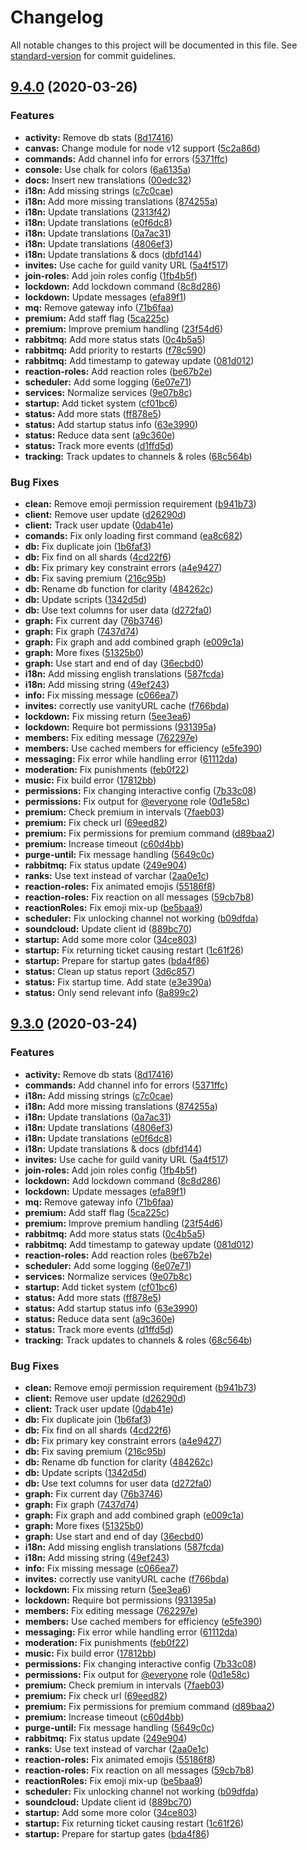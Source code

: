 # Changelog

All notable changes to this project will be documented in this file. See [standard-version](https://github.com/conventional-changelog/standard-version) for commit guidelines.

## [9.4.0](https://github.com/SideProjectGuys/invite-manager-bot/compare/v9.1.1...v9.4.0) (2020-03-26)

### Features

- **activity:** Remove db stats ([8d17416](https://github.com/SideProjectGuys/invite-manager-bot/commit/8d174164326571f510e93fea09c1146c4c8e1938))
- **canvas:** Change module for node v12 support ([5c2a86d](https://github.com/SideProjectGuys/invite-manager-bot/commit/5c2a86dfe28f15cc630a438750df35a858eea4fe))
- **commands:** Add channel info for errors ([5371ffc](https://github.com/SideProjectGuys/invite-manager-bot/commit/5371ffcb71a21e20d6cb8095310bdff9172be3d4))
- **console:** Use chalk for colors ([6a6135a](https://github.com/SideProjectGuys/invite-manager-bot/commit/6a6135ae634ef8e5a0586c338cc08ceb8f5a7d1f))
- **docs:** Insert new translations ([00edc32](https://github.com/SideProjectGuys/invite-manager-bot/commit/00edc32755286a0d34b1473a411c330a1d62da1c))
- **i18n:** Add missing strings ([c7c0cae](https://github.com/SideProjectGuys/invite-manager-bot/commit/c7c0cae5edf44e458b6f7dc599450dad196f9d6e))
- **i18n:** Add more missing translations ([874255a](https://github.com/SideProjectGuys/invite-manager-bot/commit/874255a78546f3be5c53c9739aa8210e0bfcceb8))
- **i18n:** Update translations ([2313f42](https://github.com/SideProjectGuys/invite-manager-bot/commit/2313f42b931463eb18d96ed1c9982c5b1f82dd3e))
- **i18n:** Update translations ([e0f6dc8](https://github.com/SideProjectGuys/invite-manager-bot/commit/e0f6dc89a2e77e7393ea0479d431027147ff3262))
- **i18n:** Update translations ([0a7ac31](https://github.com/SideProjectGuys/invite-manager-bot/commit/0a7ac3150ae291f7da9602d8afeaa2791e5f2455))
- **i18n:** Update translations ([4806ef3](https://github.com/SideProjectGuys/invite-manager-bot/commit/4806ef3e2d99877dcb9df4bf77716bdfc2edf86d))
- **i18n:** Update translations & docs ([dbfd144](https://github.com/SideProjectGuys/invite-manager-bot/commit/dbfd1447dbb20792595f076e2cf55f94e71d52ce))
- **invites:** Use cache for guild vanity URL ([5a4f517](https://github.com/SideProjectGuys/invite-manager-bot/commit/5a4f51704961e3b3d2848324c2dcd83d104153ac))
- **join-roles:** Add join roles config ([1fb4b5f](https://github.com/SideProjectGuys/invite-manager-bot/commit/1fb4b5f2ef1023d4d0dddee39f0cc028de9050f7))
- **lockdown:** Add lockdown command ([8c8d286](https://github.com/SideProjectGuys/invite-manager-bot/commit/8c8d286ac3bfb3a01f7f5be5da1a051b486e3805))
- **lockdown:** Update messages ([efa89f1](https://github.com/SideProjectGuys/invite-manager-bot/commit/efa89f1dedbd538f80fbb05c346ffb26e31246bc))
- **mq:** Remove gateway info ([71b6faa](https://github.com/SideProjectGuys/invite-manager-bot/commit/71b6faa128f8aa8cf1ee0e8333cfcb3db656001b))
- **premium:** Add staff flag ([5ca225c](https://github.com/SideProjectGuys/invite-manager-bot/commit/5ca225cd1594509cb9438e20aeea34cc8879afec))
- **premium:** Improve premium handling ([23f54d6](https://github.com/SideProjectGuys/invite-manager-bot/commit/23f54d604dbb4fe036955d145970acd37cc234b7))
- **rabbitmq:** Add more status stats ([0c4b5a5](https://github.com/SideProjectGuys/invite-manager-bot/commit/0c4b5a571f2c0959e8ef9fae44cb6a03eacb89dd))
- **rabbitmq:** Add priority to restarts ([f78c590](https://github.com/SideProjectGuys/invite-manager-bot/commit/f78c590f76444d59872c1978f8e1386316b92007))
- **rabbitmq:** Add timestamp to gateway update ([081d012](https://github.com/SideProjectGuys/invite-manager-bot/commit/081d012d2c9e3f0d1124fb5e063e40138042eafe))
- **reaction-roles:** Add reaction roles ([be67b2e](https://github.com/SideProjectGuys/invite-manager-bot/commit/be67b2e8b76ec9fbe6b1f119f5489817a4843840))
- **scheduler:** Add some logging ([6e07e71](https://github.com/SideProjectGuys/invite-manager-bot/commit/6e07e716b63e20b49a3d2940fbdf54d2266eebe2))
- **services:** Normalize services ([9e07b8c](https://github.com/SideProjectGuys/invite-manager-bot/commit/9e07b8c2b8d95968103e7441c5434b3e2d058577))
- **startup:** Add ticket system ([cf01bc6](https://github.com/SideProjectGuys/invite-manager-bot/commit/cf01bc6cbfb77e6b42fcffe74ca8eed7c65fe1e2))
- **status:** Add more stats ([ff878e5](https://github.com/SideProjectGuys/invite-manager-bot/commit/ff878e5593d30e63f435c7ff15d27d0f59626fc3))
- **status:** Add startup status info ([63e3990](https://github.com/SideProjectGuys/invite-manager-bot/commit/63e39900e92fd4a5572d74310e29a56d9fe981b8))
- **status:** Reduce data sent ([a9c360e](https://github.com/SideProjectGuys/invite-manager-bot/commit/a9c360e7b7c1975563780fd5bdb9b5a27c8ecbcb))
- **status:** Track more events ([d1ffd5d](https://github.com/SideProjectGuys/invite-manager-bot/commit/d1ffd5dcc8aa42c80f48df34bc6382173d5fd65b))
- **tracking:** Track updates to channels & roles ([68c564b](https://github.com/SideProjectGuys/invite-manager-bot/commit/68c564b3502de0462f9824eaa8e041f355f0c96d))

### Bug Fixes

- **clean:** Remove emoji permission requirement ([b941b73](https://github.com/SideProjectGuys/invite-manager-bot/commit/b941b738b097075fd9e8666d2621732c7b965d65))
- **client:** Remove user update ([d26290d](https://github.com/SideProjectGuys/invite-manager-bot/commit/d26290d4688c0c42e9d9e8fff44d6fd3657e496b))
- **client:** Track user update ([0dab41e](https://github.com/SideProjectGuys/invite-manager-bot/commit/0dab41eb26c1bd871f98472e6e35b2659e8c8093))
- **comands:** Fix only loading first command ([ea8c682](https://github.com/SideProjectGuys/invite-manager-bot/commit/ea8c682951c0adbc8fccedd14e62fd293ff0d676))
- **db:** Fix duplicate join ([1b6faf3](https://github.com/SideProjectGuys/invite-manager-bot/commit/1b6faf37e66aa9e38c9f1d668b99089e148201fa))
- **db:** Fix find on all shards ([4cd22f6](https://github.com/SideProjectGuys/invite-manager-bot/commit/4cd22f65516e86b87dd4fe363ce68ff97d24afa3))
- **db:** Fix primary key constraint errors ([a4e9427](https://github.com/SideProjectGuys/invite-manager-bot/commit/a4e9427619047e395e4721e15799f8c98b3bf6cc))
- **db:** Fix saving premium ([216c95b](https://github.com/SideProjectGuys/invite-manager-bot/commit/216c95b0086918c2102764517bad7177534b35bc))
- **db:** Rename db function for clarity ([484262c](https://github.com/SideProjectGuys/invite-manager-bot/commit/484262cb1e844f1107b701fe7e63b9a9a5a1c6e4))
- **db:** Update scripts ([1342d5d](https://github.com/SideProjectGuys/invite-manager-bot/commit/1342d5d4b0224b385dcc1bbdfdbd701f6cdaa2bf))
- **db:** Use text columns for user data ([d272fa0](https://github.com/SideProjectGuys/invite-manager-bot/commit/d272fa0a936e7770d069846e8efa2f8f1dc8fc49))
- **graph:** Fix current day ([76b3746](https://github.com/SideProjectGuys/invite-manager-bot/commit/76b3746c1fba5867b1d541e6eafe267d663ca207))
- **graph:** Fix graph ([7437d74](https://github.com/SideProjectGuys/invite-manager-bot/commit/7437d7423f62de1ddb0dc0f6fdcbb8e4425f6c04))
- **graph:** Fix graph and add combined graph ([e009c1a](https://github.com/SideProjectGuys/invite-manager-bot/commit/e009c1a775d08cc7a088873518a8e69e2d9eab86))
- **graph:** More fixes ([51325b0](https://github.com/SideProjectGuys/invite-manager-bot/commit/51325b02ac8d8c23f38ca10b3c244e227a25e609))
- **graph:** Use start and end of day ([36ecbd0](https://github.com/SideProjectGuys/invite-manager-bot/commit/36ecbd07fc3a99453138002492349f7f93c36fe5))
- **i18n:** Add missing english translations ([587fcda](https://github.com/SideProjectGuys/invite-manager-bot/commit/587fcdabf12201d1d1a3057107cb84bdda1e63a0))
- **i18n:** Add missing string ([49ef243](https://github.com/SideProjectGuys/invite-manager-bot/commit/49ef2433f780ee9873a010ed27d8d7d5846189b9))
- **info:** Fix missing message ([c066ea7](https://github.com/SideProjectGuys/invite-manager-bot/commit/c066ea78369d2055f2e67f95f08a72b3c82c70a6))
- **invites:** correctly use vanityURL cache ([f766bda](https://github.com/SideProjectGuys/invite-manager-bot/commit/f766bda2713396d096be1c73fad37957329278ae))
- **lockdown:** Fix missing return ([5ee3ea6](https://github.com/SideProjectGuys/invite-manager-bot/commit/5ee3ea6618a6bc0350f168fbd31833cc0e1d1ef0))
- **lockdown:** Require bot permissions ([931395a](https://github.com/SideProjectGuys/invite-manager-bot/commit/931395a9ee4f3b9bf08d227d92d9939b3c2c4301))
- **members:** Fix editing message ([762297e](https://github.com/SideProjectGuys/invite-manager-bot/commit/762297ed940544f15b468ecf204556882b4e3e97))
- **members:** Use cached members for efficiency ([e5fe390](https://github.com/SideProjectGuys/invite-manager-bot/commit/e5fe390b1354cedd5b1a2c91815f2007bd04af1c))
- **messaging:** Fix error while handling error ([61112da](https://github.com/SideProjectGuys/invite-manager-bot/commit/61112dad4a4006cfa8daf4a8aeb89493d9fa29b7))
- **moderation:** Fix punishments ([feb0f22](https://github.com/SideProjectGuys/invite-manager-bot/commit/feb0f22f60a6cfe35d6cc7a4cd9fe7b0ed7271c7))
- **music:** Fix build error ([17812bb](https://github.com/SideProjectGuys/invite-manager-bot/commit/17812bb10bf7ae414a79252d292fffdd787aaad5))
- **permissions:** Fix changing interactive config ([7b33c08](https://github.com/SideProjectGuys/invite-manager-bot/commit/7b33c089337d2f65fc9e6791cd1524eb6fd3c33e))
- **permissions:** Fix output for [@everyone](https://github.com/everyone) role ([0d1e58c](https://github.com/SideProjectGuys/invite-manager-bot/commit/0d1e58cb81409ba8b4b578b2a2064b4a1f7b997f))
- **premium:** Check premium in intervals ([7faeb03](https://github.com/SideProjectGuys/invite-manager-bot/commit/7faeb0387b3a1e60c6e65d2d9ebcb8c2788f40f7))
- **premium:** Fix check url ([69eed82](https://github.com/SideProjectGuys/invite-manager-bot/commit/69eed828c8038e4898ba775eb2430c3666cf42ab))
- **premium:** Fix permissions for premium command ([d89baa2](https://github.com/SideProjectGuys/invite-manager-bot/commit/d89baa2e1f7fe305cc295f2727c739bb62e7e880))
- **premium:** Increase timeout ([c60d4bb](https://github.com/SideProjectGuys/invite-manager-bot/commit/c60d4bb38fbe8b355caf800b9c0853ae12f47f9d))
- **purge-until:** Fix message handling ([5649c0c](https://github.com/SideProjectGuys/invite-manager-bot/commit/5649c0cd405754fb506ea624c3ad330c9f1bfacb))
- **rabbitmq:** Fix status update ([249e904](https://github.com/SideProjectGuys/invite-manager-bot/commit/249e9044418a51362c9b47054079853d1b271450))
- **ranks:** Use text instead of varchar ([2aa0e1c](https://github.com/SideProjectGuys/invite-manager-bot/commit/2aa0e1c33638108d07fa92b02981198eb28c68b8))
- **reaction-roles:** Fix animated emojis ([55186f8](https://github.com/SideProjectGuys/invite-manager-bot/commit/55186f8ba4e1efcb520e433d16d96009b7c0844c))
- **reaction-roles:** Fix reaction on all messages ([59cb7b8](https://github.com/SideProjectGuys/invite-manager-bot/commit/59cb7b8e8920e08d1eccce010c86157d4e7c7d91))
- **reactionRoles:** Fix emoji mix-up ([be5baa9](https://github.com/SideProjectGuys/invite-manager-bot/commit/be5baa92454b426b2bc2600627853862a229885a))
- **scheduler:** Fix unlocking channel not working ([b09dfda](https://github.com/SideProjectGuys/invite-manager-bot/commit/b09dfdac5eb0c62a43fae2e486658338a586602a))
- **soundcloud:** Update client id ([889bc70](https://github.com/SideProjectGuys/invite-manager-bot/commit/889bc70f5b600e6c4e29c1b3d2874a133c414064))
- **startup:** Add some more color ([34ce803](https://github.com/SideProjectGuys/invite-manager-bot/commit/34ce8035c327c652ec564ba62ca44846865b44cb))
- **startup:** Fix returning ticket causing restart ([1c61f26](https://github.com/SideProjectGuys/invite-manager-bot/commit/1c61f2699b00f7afe111f4b7612aee0efeedd999))
- **startup:** Prepare for startup gates ([bda4f86](https://github.com/SideProjectGuys/invite-manager-bot/commit/bda4f862517272ef2eda47bfe31e4056eda3c7ba))
- **status:** Clean up status report ([3d6c857](https://github.com/SideProjectGuys/invite-manager-bot/commit/3d6c857bc4d40da47f5897f0c675de1c8ab3a4b9))
- **status:** Fix startup time. Add state ([e3e390a](https://github.com/SideProjectGuys/invite-manager-bot/commit/e3e390a6e339f51412ba12f6aa3f2cb7ffafac19))
- **status:** Only send relevant info ([8a899c2](https://github.com/SideProjectGuys/invite-manager-bot/commit/8a899c2f5a61a4a384570d09b15819848a857154))

## [9.3.0](https://github.com/SideProjectGuys/invite-manager-bot/compare/v9.1.1...v9.3.0) (2020-03-24)

### Features

- **activity:** Remove db stats ([8d17416](https://github.com/SideProjectGuys/invite-manager-bot/commit/8d174164326571f510e93fea09c1146c4c8e1938))
- **commands:** Add channel info for errors ([5371ffc](https://github.com/SideProjectGuys/invite-manager-bot/commit/5371ffcb71a21e20d6cb8095310bdff9172be3d4))
- **i18n:** Add missing strings ([c7c0cae](https://github.com/SideProjectGuys/invite-manager-bot/commit/c7c0cae5edf44e458b6f7dc599450dad196f9d6e))
- **i18n:** Add more missing translations ([874255a](https://github.com/SideProjectGuys/invite-manager-bot/commit/874255a78546f3be5c53c9739aa8210e0bfcceb8))
- **i18n:** Update translations ([0a7ac31](https://github.com/SideProjectGuys/invite-manager-bot/commit/0a7ac3150ae291f7da9602d8afeaa2791e5f2455))
- **i18n:** Update translations ([4806ef3](https://github.com/SideProjectGuys/invite-manager-bot/commit/4806ef3e2d99877dcb9df4bf77716bdfc2edf86d))
- **i18n:** Update translations ([e0f6dc8](https://github.com/SideProjectGuys/invite-manager-bot/commit/e0f6dc89a2e77e7393ea0479d431027147ff3262))
- **i18n:** Update translations & docs ([dbfd144](https://github.com/SideProjectGuys/invite-manager-bot/commit/dbfd1447dbb20792595f076e2cf55f94e71d52ce))
- **invites:** Use cache for guild vanity URL ([5a4f517](https://github.com/SideProjectGuys/invite-manager-bot/commit/5a4f51704961e3b3d2848324c2dcd83d104153ac))
- **join-roles:** Add join roles config ([1fb4b5f](https://github.com/SideProjectGuys/invite-manager-bot/commit/1fb4b5f2ef1023d4d0dddee39f0cc028de9050f7))
- **lockdown:** Add lockdown command ([8c8d286](https://github.com/SideProjectGuys/invite-manager-bot/commit/8c8d286ac3bfb3a01f7f5be5da1a051b486e3805))
- **lockdown:** Update messages ([efa89f1](https://github.com/SideProjectGuys/invite-manager-bot/commit/efa89f1dedbd538f80fbb05c346ffb26e31246bc))
- **mq:** Remove gateway info ([71b6faa](https://github.com/SideProjectGuys/invite-manager-bot/commit/71b6faa128f8aa8cf1ee0e8333cfcb3db656001b))
- **premium:** Add staff flag ([5ca225c](https://github.com/SideProjectGuys/invite-manager-bot/commit/5ca225cd1594509cb9438e20aeea34cc8879afec))
- **premium:** Improve premium handling ([23f54d6](https://github.com/SideProjectGuys/invite-manager-bot/commit/23f54d604dbb4fe036955d145970acd37cc234b7))
- **rabbitmq:** Add more status stats ([0c4b5a5](https://github.com/SideProjectGuys/invite-manager-bot/commit/0c4b5a571f2c0959e8ef9fae44cb6a03eacb89dd))
- **rabbitmq:** Add timestamp to gateway update ([081d012](https://github.com/SideProjectGuys/invite-manager-bot/commit/081d012d2c9e3f0d1124fb5e063e40138042eafe))
- **reaction-roles:** Add reaction roles ([be67b2e](https://github.com/SideProjectGuys/invite-manager-bot/commit/be67b2e8b76ec9fbe6b1f119f5489817a4843840))
- **scheduler:** Add some logging ([6e07e71](https://github.com/SideProjectGuys/invite-manager-bot/commit/6e07e716b63e20b49a3d2940fbdf54d2266eebe2))
- **services:** Normalize services ([9e07b8c](https://github.com/SideProjectGuys/invite-manager-bot/commit/9e07b8c2b8d95968103e7441c5434b3e2d058577))
- **startup:** Add ticket system ([cf01bc6](https://github.com/SideProjectGuys/invite-manager-bot/commit/cf01bc6cbfb77e6b42fcffe74ca8eed7c65fe1e2))
- **status:** Add more stats ([ff878e5](https://github.com/SideProjectGuys/invite-manager-bot/commit/ff878e5593d30e63f435c7ff15d27d0f59626fc3))
- **status:** Add startup status info ([63e3990](https://github.com/SideProjectGuys/invite-manager-bot/commit/63e39900e92fd4a5572d74310e29a56d9fe981b8))
- **status:** Reduce data sent ([a9c360e](https://github.com/SideProjectGuys/invite-manager-bot/commit/a9c360e7b7c1975563780fd5bdb9b5a27c8ecbcb))
- **status:** Track more events ([d1ffd5d](https://github.com/SideProjectGuys/invite-manager-bot/commit/d1ffd5dcc8aa42c80f48df34bc6382173d5fd65b))
- **tracking:** Track updates to channels & roles ([68c564b](https://github.com/SideProjectGuys/invite-manager-bot/commit/68c564b3502de0462f9824eaa8e041f355f0c96d))

### Bug Fixes

- **clean:** Remove emoji permission requirement ([b941b73](https://github.com/SideProjectGuys/invite-manager-bot/commit/b941b738b097075fd9e8666d2621732c7b965d65))
- **client:** Remove user update ([d26290d](https://github.com/SideProjectGuys/invite-manager-bot/commit/d26290d4688c0c42e9d9e8fff44d6fd3657e496b))
- **client:** Track user update ([0dab41e](https://github.com/SideProjectGuys/invite-manager-bot/commit/0dab41eb26c1bd871f98472e6e35b2659e8c8093))
- **db:** Fix duplicate join ([1b6faf3](https://github.com/SideProjectGuys/invite-manager-bot/commit/1b6faf37e66aa9e38c9f1d668b99089e148201fa))
- **db:** Fix find on all shards ([4cd22f6](https://github.com/SideProjectGuys/invite-manager-bot/commit/4cd22f65516e86b87dd4fe363ce68ff97d24afa3))
- **db:** Fix primary key constraint errors ([a4e9427](https://github.com/SideProjectGuys/invite-manager-bot/commit/a4e9427619047e395e4721e15799f8c98b3bf6cc))
- **db:** Fix saving premium ([216c95b](https://github.com/SideProjectGuys/invite-manager-bot/commit/216c95b0086918c2102764517bad7177534b35bc))
- **db:** Rename db function for clarity ([484262c](https://github.com/SideProjectGuys/invite-manager-bot/commit/484262cb1e844f1107b701fe7e63b9a9a5a1c6e4))
- **db:** Update scripts ([1342d5d](https://github.com/SideProjectGuys/invite-manager-bot/commit/1342d5d4b0224b385dcc1bbdfdbd701f6cdaa2bf))
- **db:** Use text columns for user data ([d272fa0](https://github.com/SideProjectGuys/invite-manager-bot/commit/d272fa0a936e7770d069846e8efa2f8f1dc8fc49))
- **graph:** Fix current day ([76b3746](https://github.com/SideProjectGuys/invite-manager-bot/commit/76b3746c1fba5867b1d541e6eafe267d663ca207))
- **graph:** Fix graph ([7437d74](https://github.com/SideProjectGuys/invite-manager-bot/commit/7437d7423f62de1ddb0dc0f6fdcbb8e4425f6c04))
- **graph:** Fix graph and add combined graph ([e009c1a](https://github.com/SideProjectGuys/invite-manager-bot/commit/e009c1a775d08cc7a088873518a8e69e2d9eab86))
- **graph:** More fixes ([51325b0](https://github.com/SideProjectGuys/invite-manager-bot/commit/51325b02ac8d8c23f38ca10b3c244e227a25e609))
- **graph:** Use start and end of day ([36ecbd0](https://github.com/SideProjectGuys/invite-manager-bot/commit/36ecbd07fc3a99453138002492349f7f93c36fe5))
- **i18n:** Add missing english translations ([587fcda](https://github.com/SideProjectGuys/invite-manager-bot/commit/587fcdabf12201d1d1a3057107cb84bdda1e63a0))
- **i18n:** Add missing string ([49ef243](https://github.com/SideProjectGuys/invite-manager-bot/commit/49ef2433f780ee9873a010ed27d8d7d5846189b9))
- **info:** Fix missing message ([c066ea7](https://github.com/SideProjectGuys/invite-manager-bot/commit/c066ea78369d2055f2e67f95f08a72b3c82c70a6))
- **invites:** correctly use vanityURL cache ([f766bda](https://github.com/SideProjectGuys/invite-manager-bot/commit/f766bda2713396d096be1c73fad37957329278ae))
- **lockdown:** Fix missing return ([5ee3ea6](https://github.com/SideProjectGuys/invite-manager-bot/commit/5ee3ea6618a6bc0350f168fbd31833cc0e1d1ef0))
- **lockdown:** Require bot permissions ([931395a](https://github.com/SideProjectGuys/invite-manager-bot/commit/931395a9ee4f3b9bf08d227d92d9939b3c2c4301))
- **members:** Fix editing message ([762297e](https://github.com/SideProjectGuys/invite-manager-bot/commit/762297ed940544f15b468ecf204556882b4e3e97))
- **members:** Use cached members for efficiency ([e5fe390](https://github.com/SideProjectGuys/invite-manager-bot/commit/e5fe390b1354cedd5b1a2c91815f2007bd04af1c))
- **messaging:** Fix error while handling error ([61112da](https://github.com/SideProjectGuys/invite-manager-bot/commit/61112dad4a4006cfa8daf4a8aeb89493d9fa29b7))
- **moderation:** Fix punishments ([feb0f22](https://github.com/SideProjectGuys/invite-manager-bot/commit/feb0f22f60a6cfe35d6cc7a4cd9fe7b0ed7271c7))
- **music:** Fix build error ([17812bb](https://github.com/SideProjectGuys/invite-manager-bot/commit/17812bb10bf7ae414a79252d292fffdd787aaad5))
- **permissions:** Fix changing interactive config ([7b33c08](https://github.com/SideProjectGuys/invite-manager-bot/commit/7b33c089337d2f65fc9e6791cd1524eb6fd3c33e))
- **permissions:** Fix output for [@everyone](https://github.com/everyone) role ([0d1e58c](https://github.com/SideProjectGuys/invite-manager-bot/commit/0d1e58cb81409ba8b4b578b2a2064b4a1f7b997f))
- **premium:** Check premium in intervals ([7faeb03](https://github.com/SideProjectGuys/invite-manager-bot/commit/7faeb0387b3a1e60c6e65d2d9ebcb8c2788f40f7))
- **premium:** Fix check url ([69eed82](https://github.com/SideProjectGuys/invite-manager-bot/commit/69eed828c8038e4898ba775eb2430c3666cf42ab))
- **premium:** Fix permissions for premium command ([d89baa2](https://github.com/SideProjectGuys/invite-manager-bot/commit/d89baa2e1f7fe305cc295f2727c739bb62e7e880))
- **premium:** Increase timeout ([c60d4bb](https://github.com/SideProjectGuys/invite-manager-bot/commit/c60d4bb38fbe8b355caf800b9c0853ae12f47f9d))
- **purge-until:** Fix message handling ([5649c0c](https://github.com/SideProjectGuys/invite-manager-bot/commit/5649c0cd405754fb506ea624c3ad330c9f1bfacb))
- **rabbitmq:** Fix status update ([249e904](https://github.com/SideProjectGuys/invite-manager-bot/commit/249e9044418a51362c9b47054079853d1b271450))
- **ranks:** Use text instead of varchar ([2aa0e1c](https://github.com/SideProjectGuys/invite-manager-bot/commit/2aa0e1c33638108d07fa92b02981198eb28c68b8))
- **reaction-roles:** Fix animated emojis ([55186f8](https://github.com/SideProjectGuys/invite-manager-bot/commit/55186f8ba4e1efcb520e433d16d96009b7c0844c))
- **reaction-roles:** Fix reaction on all messages ([59cb7b8](https://github.com/SideProjectGuys/invite-manager-bot/commit/59cb7b8e8920e08d1eccce010c86157d4e7c7d91))
- **reactionRoles:** Fix emoji mix-up ([be5baa9](https://github.com/SideProjectGuys/invite-manager-bot/commit/be5baa92454b426b2bc2600627853862a229885a))
- **scheduler:** Fix unlocking channel not working ([b09dfda](https://github.com/SideProjectGuys/invite-manager-bot/commit/b09dfdac5eb0c62a43fae2e486658338a586602a))
- **soundcloud:** Update client id ([889bc70](https://github.com/SideProjectGuys/invite-manager-bot/commit/889bc70f5b600e6c4e29c1b3d2874a133c414064))
- **startup:** Add some more color ([34ce803](https://github.com/SideProjectGuys/invite-manager-bot/commit/34ce8035c327c652ec564ba62ca44846865b44cb))
- **startup:** Fix returning ticket causing restart ([1c61f26](https://github.com/SideProjectGuys/invite-manager-bot/commit/1c61f2699b00f7afe111f4b7612aee0efeedd999))
- **startup:** Prepare for startup gates ([bda4f86](https://github.com/SideProjectGuys/invite-manager-bot/commit/bda4f862517272ef2eda47bfe31e4056eda3c7ba))
